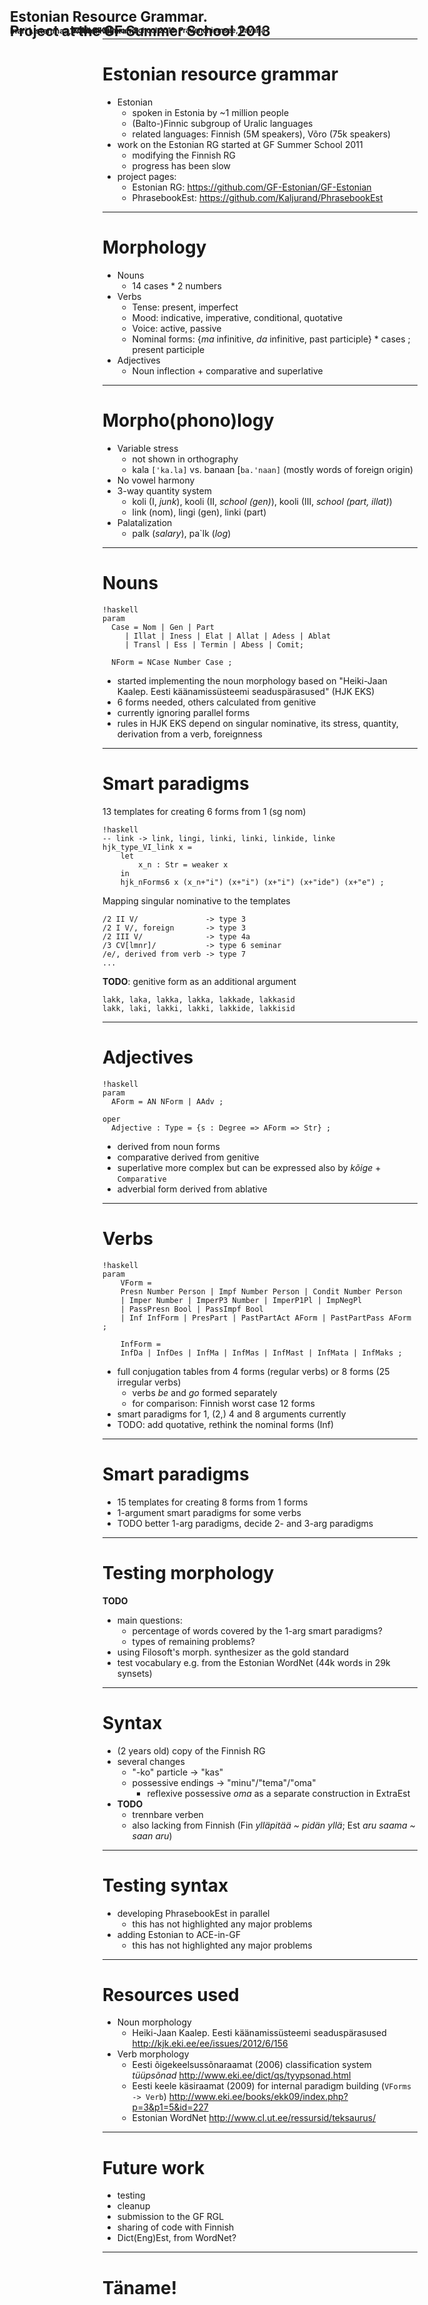 <h1 style="position: relative; line-height: 85%">
<div style="position: absolute; left: 50%; margin-left: -400px; width: 800px; bottom: 50%; font-size: 80%; font-weight: bold">Estonian Resource Grammar.<br/>Project at the GF Summer School 2013</div>
<div style="position: absolute; left: 50%; margin-left: -400px; width: 800px; bottom: 25%; font-size: 45%">Inari Listenmaa, Kaarel Kaljurand</div>
<div style="position: absolute; left: 50%; margin-left: -400px; width: 800px; bottom: 15%; font-size: 45%; font-style: italic"></div>
<div style="position: absolute; left: 50%; margin-left: -300px; width: 600px; bottom: 6%; font-size: 40%">Third GF Summer School 2013, Frauenchiemsee, Bavaria</div>
<div style="position: absolute; left: 50%; margin-left: -300px; width: 600px; bottom: 0%; font-size: 40%">2013-08-30</div>
</h1>

---
# Estonian resource grammar

  - Estonian
    - spoken in Estonia by ~1 million people
    - (Balto-)Finnic subgroup of Uralic languages
    - related languages: Finnish (5M speakers), Võro (75k speakers) <!--, Karelian, Votic, Veps, ... -->
  - work on the Estonian RG started at GF Summer School 2011
    - modifying the Finnish RG
    - progress has been slow
  - project pages:
    - Estonian RG: <https://github.com/GF-Estonian/GF-Estonian>
    - PhrasebookEst: <https://github.com/Kaljurand/PhrasebookEst>

---
# Morphology

  - Nouns
    - 14 cases * 2 numbers
  - Verbs
    - Tense: present, imperfect
    - Mood: indicative, imperative, conditional, quotative
    - Voice: active, passive
    - Nominal forms: {_ma_ infinitive, _da_ infinitive, past participle} * cases ; present participle
  - Adjectives
    - Noun inflection + comparative and superlative

---
# Morpho(phono)logy   

  - Variable stress 
    - not shown in orthography 
    - kala ``['ka.la]`` vs. banaan [``ba.'naan]`` (mostly words of foreign origin)
  - No vowel harmony
  - 3-way quantity system
    - koli (I, _junk_), kooli (II, _school (gen)_), kooli (III, _school (part, illat)_)
    - link (nom), lingi (gen), linki (part)
  - Palatalization
    - palk (_salary_), pa`lk (_log_)

---
# Nouns

	!haskell
	param
	  Case = Nom | Gen | Part
         | Illat | Iness | Elat | Allat | Adess | Ablat
         | Transl | Ess | Termin | Abess | Comit;

	  NForm = NCase Number Case ;

  - started implementing the noun morphology based on "Heiki-Jaan Kaalep. Eesti käänamissüsteemi seaduspärasused" (HJK EKS)
  - 6 forms needed, others calculated from genitive
  - currently ignoring parallel forms
  - rules in HJK EKS depend on singular nominative, its stress, quantity, derivation from a verb, foreignness

---
# Smart paradigms

13 templates for creating 6 forms from 1 (sg nom)

	!haskell
	-- link -> link, lingi, linki, linki, linkide, linke
    hjk_type_VI_link x =
        let
            x_n : Str = weaker x
        in
        hjk_nForms6 x (x_n+"i") (x+"i") (x+"i") (x+"ide") (x+"e") ;



Mapping singular nominative to the templates

	/2 II V/               -> type 3
	/2 I V/, foreign       -> type 3
	/2 III V/              -> type 4a
	/3 CV[lmnr]/           -> type 6 seminar
	/e/, derived from verb -> type 7
	...

__TODO__: genitive form as an additional argument

	lakk, laka, lakka, lakka, lakkade, lakkasid
	lakk, laki, lakki, lakki, lakkide, lakkisid

---
# Adjectives

	!haskell
	param
	  AForm = AN NForm | AAdv ;

	oper
	  Adjective : Type = {s : Degree => AForm => Str} ;

  - derived from noun forms
  - comparative derived from genitive
  - superlative more complex but can be expressed also by _kõige_ + ``Comparative``
  - adverbial form derived from ablative


---
# Verbs
	!haskell
	param
        VForm = 
        Presn Number Person | Impf Number Person | Condit Number Person 
        | Imper Number | ImperP3 Number | ImperP1Pl | ImpNegPl 
        | PassPresn Bool | PassImpf Bool 
        | Inf InfForm | PresPart | PastPartAct AForm | PastPartPass AForm ;

        InfForm = 
        InfDa | InfDes | InfMa | InfMas | InfMast | InfMata | InfMaks ;

  - full conjugation tables from 4 forms (regular verbs) or 8 forms (25 irregular verbs) 
    - verbs _be_ and _go_ formed separately
    - for comparison: Finnish worst case 12 forms
  - smart paradigms for 1, (2,) 4 and 8 arguments currently
  - TODO: add quotative, rethink the nominal forms (Inf)
  
---
# Smart paradigms

  - 15 templates for creating 8 forms from 1 forms
  - 1-argument smart paradigms for some verbs
  - TODO better 1-arg paradigms, decide 2- and 3-arg paradigms
 
  
---
# Testing morphology

__TODO__

  - main questions:
    - percentage of words covered by the 1-arg smart paradigms?
    - types of remaining problems?
  - using Filosoft's morph. synthesizer as the gold standard
  - test vocabulary e.g. from the Estonian WordNet (44k words in 29k synsets)

---
# Syntax

  - (2 years old) copy of the Finnish RG
  - several changes
    - "-ko" particle -> "kas"
    - possessive endings -> "minu"/"tema"/"oma"
      - reflexive possessive _oma_ as a separate construction in ExtraEst
  - __TODO__
    - trennbare verben
    - also lacking from Finnish (Fin _ylläpitää ~ pidän yllä_; Est _aru saama ~ saan aru_)

---
# Testing syntax

  - developing PhrasebookEst in parallel
    - this has not highlighted any major problems
  - adding Estonian to ACE-in-GF
    - this has not highlighted any major problems

---
# Resources used

  - Noun morphology
    - Heiki-Jaan Kaalep. Eesti käänamissüsteemi seaduspärasused <http://kjk.eki.ee/ee/issues/2012/6/156>
  - Verb morphology
    - Eesti õigekeelsussõnaraamat (2006) classification system _tüüpsõnad_ <http://www.eki.ee/dict/qs/tyypsonad.html>
    - Eesti keele käsiraamat (2009) for internal paradigm building (``VForms -> Verb``) <http://www.eki.ee/books/ekk09/index.php?p=3&p1=5&id=227>
    - Estonian WordNet <http://www.cl.ut.ee/ressursid/teksaurus/>
  
---
# Future work

  - testing
  - cleanup
  - submission to the GF RGL
  - sharing of code with Finnish
  - Dict(Eng)Est, from WordNet?

---
# Täname!
